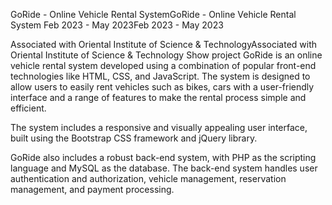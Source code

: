 
GoRide - Online Vehicle Rental SystemGoRide - Online Vehicle Rental System
Feb 2023 - May 2023Feb 2023 - May 2023

Associated with Oriental Institute of Science & TechnologyAssociated with Oriental Institute of Science & Technology
Show project
GoRide is an online vehicle rental system developed using a combination of popular front-end technologies like HTML, CSS, and JavaScript. The system is designed to allow users to easily rent vehicles such as bikes, cars with a user-friendly interface and a range of features to make the rental process simple and efficient.

The system includes a responsive and visually appealing user interface, built using the Bootstrap CSS framework and jQuery library. 

GoRide also includes a robust back-end system, with PHP as the scripting language and MySQL as the database. The back-end system handles user authentication and authorization, vehicle management, reservation management, and payment processing.
